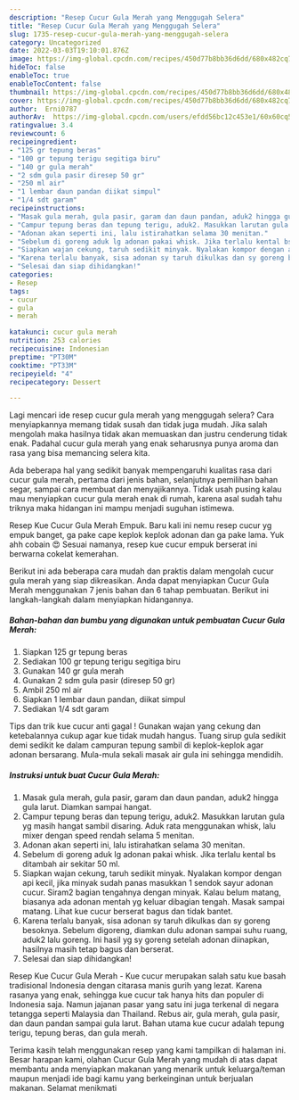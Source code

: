 ```yaml
---
description: "Resep Cucur Gula Merah yang Menggugah Selera"
title: "Resep Cucur Gula Merah yang Menggugah Selera"
slug: 1735-resep-cucur-gula-merah-yang-menggugah-selera
category: Uncategorized
date: 2022-03-03T19:10:01.876Z
image: https://img-global.cpcdn.com/recipes/450d77b8bb36d6dd/680x482cq70/cucur-gula-merah-foto-resep-utama.jpg
hideToc: false
enableToc: true
enableTocContent: false
thumbnail: https://img-global.cpcdn.com/recipes/450d77b8bb36d6dd/680x482cq70/cucur-gula-merah-foto-resep-utama.jpg
cover: https://img-global.cpcdn.com/recipes/450d77b8bb36d6dd/680x482cq70/cucur-gula-merah-foto-resep-utama.jpg
author:  Erni0787
authorAv:  https://img-global.cpcdn.com/users/efdd56bc12c453e1/60x60cq50/avatar.jpg
ratingvalue: 3.4
reviewcount: 6
recipeingredient:
- "125 gr tepung beras"
- "100 gr tepung terigu segitiga biru"
- "140 gr gula merah"
- "2 sdm gula pasir diresep 50 gr"
- "250 ml air"
- "1 lembar daun pandan diikat simpul"
- "1/4 sdt garam"
recipeinstructions:
- "Masak gula merah, gula pasir, garam dan daun pandan, aduk2 hingga gula larut. Diamkan sampai hangat."
- "Campur tepung beras dan tepung terigu, aduk2. Masukkan larutan gula yg masih hangat sambil disaring. Aduk rata menggunakan whisk, lalu mixer dengan speed rendah selama 5 menitan."
- "Adonan akan seperti ini, lalu istirahatkan selama 30 menitan."
- "Sebelum di goreng aduk lg adonan pakai whisk. Jika terlalu kental bs ditambah air sekitar 50 ml."
- "Siapkan wajan cekung, taruh sedikit minyak. Nyalakan kompor dengan api kecil, jika minyak sudah panas masukkan 1 sendok sayur adonan cucur. Siram2 bagian tengahnya dengan minyak. Kalau belum matang, biasanya ada adonan mentah yg keluar dibagian tengah. Masak sampai matang. Lihat kue cucur berserat bagus dan tidak bantet."
- "Karena terlalu banyak, sisa adonan sy taruh dikulkas dan sy goreng besoknya. Sebelum digoreng, diamkan dulu adonan sampai suhu ruang, aduk2 lalu goreng. Ini hasil yg sy goreng setelah adonan diinapkan, hasilnya masih tetap bagus dan berserat."
- "Selesai dan siap dihidangkan!"
categories:
- Resep
tags:
- cucur
- gula
- merah

katakunci: cucur gula merah 
nutrition: 253 calories
recipecuisine: Indonesian
preptime: "PT30M"
cooktime: "PT33M"
recipeyield: "4"
recipecategory: Dessert

---
```



Lagi mencari ide resep cucur gula merah yang menggugah selera? Cara menyiapkannya memang tidak susah dan tidak juga mudah. Jika salah mengolah maka hasilnya tidak akan memuaskan dan justru cenderung tidak enak. Padahal cucur gula merah yang enak seharusnya punya aroma dan rasa yang bisa memancing selera kita.


Ada beberapa hal yang sedikit banyak mempengaruhi kualitas rasa dari cucur gula merah, pertama dari jenis bahan, selanjutnya pemilihan bahan segar, sampai cara membuat dan menyajikannya. Tidak usah pusing kalau mau menyiapkan cucur gula merah enak di rumah, karena asal sudah tahu triknya maka hidangan ini mampu menjadi suguhan istimewa.

Resep Kue Cucur Gula Merah Empuk. Baru kali ini nemu resep cucur yg empuk banget, ga pake cape keplok keplok adonan dan ga pake lama. Yuk ahh cobain 😍 Sesuai namanya, resep kue cucur empuk berserat ini berwarna cokelat kemerahan.


Berikut ini ada beberapa cara mudah dan praktis dalam mengolah cucur gula merah yang siap dikreasikan. Anda dapat menyiapkan Cucur Gula Merah menggunakan 7 jenis bahan dan 6 tahap pembuatan. Berikut ini langkah-langkah dalam menyiapkan hidangannya.

<!--inarticleads1-->

##### Bahan-bahan dan bumbu yang digunakan untuk pembuatan Cucur Gula Merah:

1. Siapkan 125 gr tepung beras
1. Sediakan 100 gr tepung terigu segitiga biru
1. Gunakan 140 gr gula merah
1. Gunakan 2 sdm gula pasir (diresep 50 gr)
1. Ambil 250 ml air
1. Siapkan 1 lembar daun pandan, diikat simpul
1. Sediakan 1/4 sdt garam


Tips dan trik kue cucur anti gagal ! Gunakan wajan yang cekung dan ketebalannya cukup agar kue tidak mudah hangus. Tuang sirup gula sedikit demi sedikit ke dalam campuran tepung sambil di keplok-keplok agar adonan bersarang. Mula-mula sekali masak air gula ini sehingga mendidih. 

<!--inarticleads2-->

##### Instruksi untuk buat Cucur Gula Merah:

1. Masak gula merah, gula pasir, garam dan daun pandan, aduk2 hingga gula larut. Diamkan sampai hangat.
1. Campur tepung beras dan tepung terigu, aduk2. Masukkan larutan gula yg masih hangat sambil disaring. Aduk rata menggunakan whisk, lalu mixer dengan speed rendah selama 5 menitan.
1. Adonan akan seperti ini, lalu istirahatkan selama 30 menitan.
1. Sebelum di goreng aduk lg adonan pakai whisk. Jika terlalu kental bs ditambah air sekitar 50 ml.
1. Siapkan wajan cekung, taruh sedikit minyak. Nyalakan kompor dengan api kecil, jika minyak sudah panas masukkan 1 sendok sayur adonan cucur. Siram2 bagian tengahnya dengan minyak. Kalau belum matang, biasanya ada adonan mentah yg keluar dibagian tengah. Masak sampai matang. Lihat kue cucur berserat bagus dan tidak bantet.
1. Karena terlalu banyak, sisa adonan sy taruh dikulkas dan sy goreng besoknya. Sebelum digoreng, diamkan dulu adonan sampai suhu ruang, aduk2 lalu goreng. Ini hasil yg sy goreng setelah adonan diinapkan, hasilnya masih tetap bagus dan berserat.
1. Selesai dan siap dihidangkan!

Resep Kue Cucur Gula Merah - Kue cucur merupakan salah satu kue basah tradisional Indonesia dengan citarasa manis gurih yang lezat. Karena rasanya yang enak, sehingga kue cucur tak hanya hits dan populer di Indonesia saja. Namun jajanan pasar yang satu ini juga terkenal di negara tetangga seperti Malaysia dan Thailand. Rebus air, gula merah, gula pasir, dan daun pandan sampai gula larut. Bahan utama kue cucur adalah tepung terigu, tepung beras, dan gula merah. 

Terima kasih telah menggunakan resep yang kami tampilkan di halaman ini. Besar harapan kami, olahan Cucur Gula Merah yang mudah di atas dapat membantu anda menyiapkan makanan yang menarik untuk keluarga/teman maupun menjadi ide bagi kamu yang berkeinginan untuk berjualan makanan. Selamat menikmati
